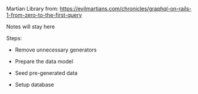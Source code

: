 Martian Library from: https://evilmartians.com/chronicles/graphql-on-rails-1-from-zero-to-the-first-query

Notes will stay here

Steps:

- Remove unnecessary generators

- Prepare the data model

- Seed pre-generated data

- Setup database

